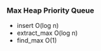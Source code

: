 ### Max Heap Priority Queue

* insert           O(log n)
* extract_max      O(log n)
* find_max         O(1)